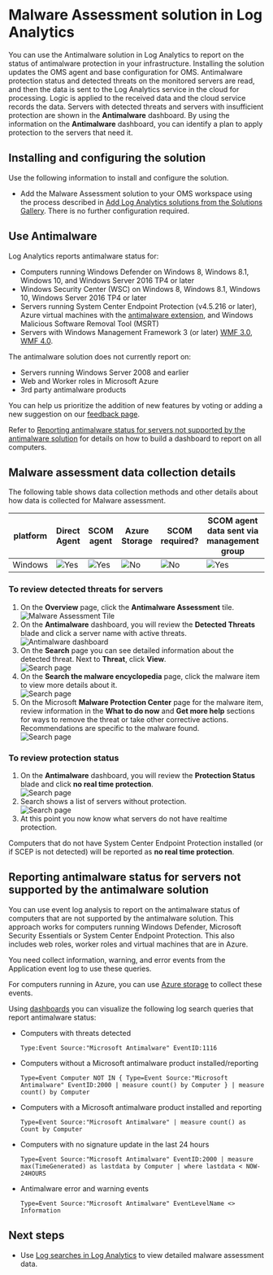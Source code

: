 <properties
	pageTitle="Malware Assessment solution in Log Analytics | Microsoft Azure"
	description="You can use the Antimalware solution in Log Analytics to report on the status of antimalware protection in your infrastructure."
	services="log-analytics"
	documentationCenter=""
	authors="bandersmsft"
	manager="jwhit"
	editor=""/>

<tags
	ms.service="log-analytics"
	ms.workload="na"
	ms.tgt_pltfrm="na"
	ms.devlang="na"
	ms.topic="article"
	ms.date="05/03/2016"
	ms.author="banders"/>

# Malware Assessment solution in Log Analytics


You can use the Antimalware solution in Log Analytics to report on the status of antimalware protection in your infrastructure. Installing the solution updates the OMS agent and base configuration for OMS. Antimalware protection status and detected threats on the monitored servers are read, and then the data is sent to the Log Analytics service in the cloud for processing. Logic is applied to the received data and the cloud service records the data. Servers with detected threats and servers with insufficient protection are shown in the **Antimalware** dashboard. By using the information on the **Antimalware** dashboard, you can identify a plan to apply protection to the servers that need it.

## Installing and configuring the solution
Use the following information to install and configure the solution.

- Add the Malware Assessment solution to your OMS workspace using the process described in [Add Log Analytics solutions from the Solutions Gallery](log-analytics-add-solutions.md).  There is no further configuration required.


## Use Antimalware

Log Analytics reports antimalware status for:

- Computers running Windows Defender on Windows 8, Windows 8.1, Windows 10, and Windows Server 2016 TP4 or later
- Windows Security Center (WSC) on Windows 8, Windows 8.1, Windows 10, Windows Server 2016 TP4 or later
- Servers running System Center Endpoint Protection (v4.5.216 or later), Azure virtual machines with the [antimalware extension](http://go.microsoft.com/fwlink/?linkid=398023), and Windows Malicious Software Removal Tool (MSRT)  
- Servers with Windows Management Framework 3 &#40;or later&#41; [WMF 3.0](https://support.microsoft.com/kb/2506143), [WMF 4.0](http://www.microsoft.com/download/details.aspx?id=40855).

The antimalware solution does not currently report on:

- Servers running Windows Server 2008 and earlier
- Web and Worker roles in Microsoft Azure
- 3rd party antimalware products

You can help us prioritize the addition of new features by voting or adding a new suggestion on our [feedback page](http://feedback.azure.com/forums/267889-azure-operational-insights/category/88093-malware-assessment-solution).

Refer to [Reporting antimalware status for servers not supported by the antimalware solution](#Reporting-antimalware-status-for-servers-not-supported-by-the-antimalware-solution) for details on how to build a dashboard to report on all computers.

## Malware assessment data collection details

The following table shows data collection methods and other details about how data is collected for Malware assessment.

| platform | Direct Agent | SCOM agent | Azure Storage | SCOM required? | SCOM agent data sent via management group | collection frequency |
|---|---|---|---|---|---|---|
|Windows|![Yes](./media/log-analytics-malware/oms-bullet-green.png)|![Yes](./media/log-analytics-malware/oms-bullet-green.png)|![No](./media/log-analytics-malware/oms-bullet-red.png)|            ![No](./media/log-analytics-malware/oms-bullet-red.png)|![Yes](./media/log-analytics-malware/oms-bullet-green.png)| hourly|


### To review detected threats for servers

1. On the **Overview** page, click the **Antimalware Assessment** tile.  
    ![Malware Assessment Tile](./media/log-analytics-malware/oms-antimalware01.png)
2. On the **Antimalware** dashboard, you will review the **Detected Threats** blade and click a server name with active threats.  
    ![Antimalware dashboard](./media/log-analytics-malware/oms-antimalware02.png)
3. On the **Search** page you can see detailed information about the detected threat. Next to **Threat**, click **View**.  
    ![Search page](./media/log-analytics-malware/oms-antimalware03.png)
4. On the **Search the malware encyclopedia** page, click the malware item to view more details about it.  
    ![Search page](./media/log-analytics-malware/oms-antimalware04.png)
5. On the Microsoft **Malware Protection Center** page for the malware item, review information in the **What to do now** and **Get more help** sections for ways to remove the threat or take other corrective actions. Recommendations are specific to the malware found.  
    ![Search page](./media/log-analytics-malware/oms-antimalware05.png)

### To review protection status

1. On the **Antimalware** dashboard, you will review the **Protection Status** blade and click **no real time protection**.  
    ![Search page](./media/log-analytics-malware/oms-antimalware06.png)
2. Search shows a list of servers without protection.  
    ![Search page](./media/log-analytics-malware/oms-antimalware07.png)
3. At this point you now know what servers do not have realtime protection.

Computers that do not have System Center Endpoint Protection installed (or if SCEP is not detected) will be reported as **no real time protection**.

## Reporting antimalware status for servers not supported by the antimalware solution

You can use event log analysis to report on the antimalware status of computers that are not supported by the antimalware solution. This approach works for computers running Windows Defender, Microsoft Security Essentials or System Center Endpoint Protection.
This also includes web roles, worker roles and virtual machines that are in Azure.

You need collect information, warning, and error events from the Application event log to use these queries.

For computers running in Azure, you can use [Azure storage](log-analytics-azure-storage) to collect these events.

Using [dashboards](log-analytics-dashboards) you can visualize the following log search queries that report antimalware status:

- Computers with threats detected

    ```
    Type:Event Source:"Microsoft Antimalware" EventID:1116
    ```

- Computers without a Microsoft antimalware product installed/reporting

    ```
    Type=Event Computer NOT IN { Type=Event Source:"Microsoft Antimalware" EventID:2000 | measure count() by Computer } | measure count() by Computer
    ```

- Computers with a Microsoft antimalware product installed and reporting

    ```
    Type=Event Source:"Microsoft Antimalware" | measure count() as Count by Computer
    ```

- Computers with no signature update in the last 24 hours

    ```
    Type=Event Source:"Microsoft Antimalware" EventID:2000 | measure max(TimeGenerated) as lastdata by Computer | where lastdata < NOW-24HOURS
    ```

- Antimalware error and warning events

    ```
    Type=Event Source:"Microsoft Antimalware" EventLevelName <> Information
    ```

## Next steps

- Use [Log searches in Log Analytics](log-analytics-log-searches.md) to view detailed malware assessment data.
